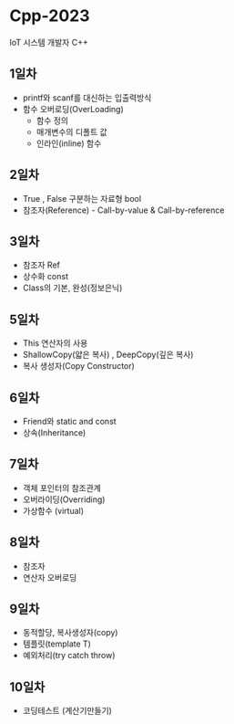 # Cpp-2023
IoT 시스템 개발자 C++ 

## 1일차
- printf와 scanf를 대신하는 입출력방식 
- 함수 오버로딩(OverLoading)
  - 함수 정의
  - 매개변수의 디폴트 값
  - 인라인(inline) 함수
  
## 2일차
   - True , False 구분하는 자료형 bool
   - 참조자(Reference)
   	- Call-by-value & Call-by-reference
	
## 3일차
   - 참조자 Ref
   - 상수화 const
   - Class의 기본, 완성(정보은닉)

## 5일차
   - This 연산자의 사용
   - ShallowCopy(얇은 복사) , DeepCopy(깊은 복사)
   - 복사 생성자(Copy Constructor)

## 6일차
   - Friend와 static and const
   - 상속(Inheritance)

## 7일차
   - 객체 포인터의 참조관계
   - 오버라이딩(Overriding)
   - 가상함수 (virtual)
   
## 8일차
   - 참조자
   - 연산자 오버로딩
   
## 9일차
   - 동적할당, 복사생성자(copy)
   - 템플릿(template T)
   - 예외처리(try catch throw)
   
## 10일차
   - 코딩테스트 (계산기만들기)
